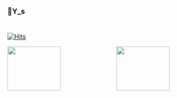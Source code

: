 ### 👋Y_s
#
<!--
**WeeYoungSeok/WeeYoungSeok** is a ✨ _special_ ✨ repository because its `README.md` (this file) appears on your GitHub profile.

Here are some ideas to get you started:

- 🔭 I’m currently working on ...
- 🌱 I’m currently learning ...
- 👯 I’m looking to collaborate on ...
- 🤔 I’m looking for help with ...
- 💬 Ask me about ...
- 📫 How to reach me: ...
- 😄 Pronouns: ...
- ⚡ Fun fact: ...
-->
[![Hits](https://hits.seeyoufarm.com/api/count/incr/badge.svg?url=https%3A%2F%2Fgithub.com%2FWeeYoungSeok&count_bg=%2379C83D&title_bg=%23555555&icon=&icon_color=%23E7E7E7&title=hits&edge_flat=false)](https://hits.seeyoufarm.com)
<br/>


<div align="left" width=100% height=100>
  <div style="display: flex;" width=100% height=100>
    <img style="float:left;" src="https://github-readme-stats.vercel.app/api?username=WeeYoungSeok" height=100 width=49%/>
    <img style="float:left;" src="https://github-readme-stats.vercel.app/api/top-langs/?username=WeeYoungSeok&layout=compact&theme=tokyonight" height=100 width=49%/>
  </div>
</div>

